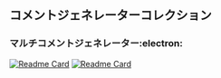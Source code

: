 ## コメントジェネレーターコレクション

### マルチコメントジェネレーター:electron:
[![Readme Card](https://github-readme-stats.neko7sora.vercel.app/api/pin/?username=CommentGeneratorCollection&repo=MCG-source&bg_color=2B2E3B&title_color=5094f0&text_color=9FEAF9&icon_color=217ABA&hide_border=true)](https://github.com/CommentGeneratorCollection/MCG-source)
[![Readme Card](https://github-readme-stats.neko7sora.vercel.app/api/pin/?username=CommentGeneratorCollection&repo=MCG-skins&bg_color=2B2E3B&title_color=5094f0&text_color=9FEAF9&icon_color=217ABA&hide_border=true)](https://github.com/CommentGeneratorCollection/MCG-skins)

<!-- [![Readme Card](https://github-readme-stats.neko7sora.vercel.app/api/pin/?username=CommentGeneratorCollection&repo=MultiCommentGenerator&bg_color=2B2E3B&title_color=5094f0&text_color=9FEAF9&icon_color=217ABA&hide_border=true)](https://github.com/CommentGeneratorCollection/MultiCommentGenerator) -->
